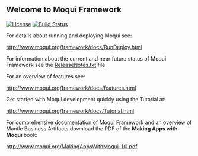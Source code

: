 ## Welcome to Moqui Framework

[![License](https://img.shields.io/badge/License-CC0%201.0%20Universal-blue.svg)](https://github.com/moqui/moqui/blob/master/LICENSE.md)
[![Build Status](https://travis-ci.org/moqui/moqui.svg)](https://travis-ci.org/moqui/moqui)

For details about running and deploying Moqui see:

<http://www.moqui.org/framework/docs/RunDeploy.html>

For information about the current and near future status of Moqui Framework
see the [ReleaseNotes.txt](https://github.com/moqui/moqui/blob/master/ReleaseNotes.txt) file.

For an overview of features see:

<http://www.moqui.org/framework/docs/features.html>

Get started with Moqui development quickly using the Tutorial at:

<http://www.moqui.org/framework/docs/Tutorial.html>

For comprehensive documentation of Moqui Framework and an overview of 
Mantle Business Artifacts download the PDF of the **Making Apps with Moqui** book:
 
<http://www.moqui.org/MakingAppsWithMoqui-1.0.pdf>
